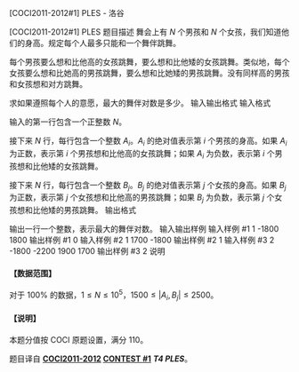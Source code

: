 



[COCI2011-2012#1] PLES - 洛谷














[COCI2011-2012#1] PLES
题目描述
舞会上有 $N$ 个男孩和 $N$ 个女孩，我们知道他们的身高。规定每个人最多只能和一个舞伴跳舞。

每个男孩要么想和比他高的女孩跳舞，要么想和比他矮的女孩跳舞。类似地，每个女孩要么想和比她高的男孩跳舞，要么想和比她矮的男孩跳舞。没有同样高的男孩和女孩想和对方跳舞。

求如果遵照每个人的意愿，最大的舞伴对数是多少。
输入输出格式
输入格式

输入的第一行包含一个正整数 $N$。

接下来 $N$ 行，每行包含一个整数 $A_i$。$A_i$ 的绝对值表示第 $i$ 个男孩的身高。如果 $A_i$ 为正数，表示第 $i$ 个男孩想和比他高的女孩跳舞；如果 $A_i$ 为负数，表示第 $i$ 个男孩想和比他矮的女孩跳舞。

接下来 $N$ 行，每行包含一个整数 $B_j$。$B_j$ 的绝对值表示第 $j$ 个女孩的身高。如果 $B_j$ 为正数，表示第 $j$ 个女孩想和比他高的男孩跳舞；如果 $B_j$ 为负数，表示第 $j$ 个女孩想和比他矮的男孩跳舞。
输出格式

输出一行一个整数，表示最大的舞伴对数。
输入输出样例
输入样例 #1
1
-1800
1800
输出样例 #1
0
输入样例 #2
1
1700
-1800
输出样例 #2
1
输入样例 #3
2
-1800 -2200
1900 1700
输出样例 #3
2
说明
#### 【数据范围】

对于 $100\%$ 的数据，$1 \le N \le 10^5$，$1500 \le |A_i,B_j| \le 2500$。

#### 【说明】

本题分值按 COCI 原题设置，满分 $110$。

题目译自 **[COCI2011-2012](https://hsin.hr/coci/archive/2011_2012/) [CONTEST #1](https://hsin.hr/coci/archive/2011_2012/contest1_tasks.pdf)** ___T4 PLES___。






